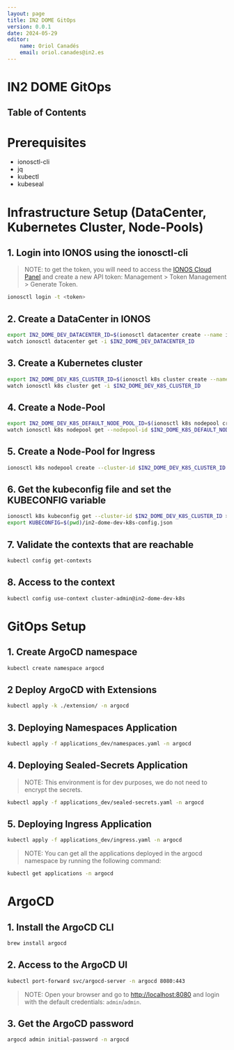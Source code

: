 ```yaml
---
layout: page
title: IN2 DOME GitOps
version: 0.0.1
date: 2024-05-29
editor:
    name: Oriol Canadés
    email: oriol.canades@in2.es 
---
```


<h1>IN2 DOME GitOps</h1>

<h2>Table of Contents</h2>

# Prerequisites
- ionosctl-cli
- jq
- kubectl
- kubeseal

# Infrastructure Setup (DataCenter, Kubernetes Cluster, Node-Pools)

## 1. Login into IONOS using the ionosctl-cli

> NOTE: to get the token, you will need to access the [IONOS Cloud Panel](https://dcd.ionos.com/) and create a new API token: Management > Token Management > Generate Token.

```bash
ionosctl login -t <token>
```

## 2. Create a DataCenter in IONOS

```bash
export IN2_DOME_DEV_DATACENTER_ID=$(ionosctl datacenter create --name in2-ssi-dev -o json | jq -r '.items[0].id')
watch ionosctl datacenter get -i $IN2_DOME_DEV_DATACENTER_ID
```

## 3. Create a Kubernetes cluster

```bash
export IN2_DOME_DEV_K8S_CLUSTER_ID=$(ionosctl k8s cluster create --name in2-ssi-dev-k8s -o json | jq -r '.items[0].id')
watch ionosctl k8s cluster get -i $IN2_DOME_DEV_K8S_CLUSTER_ID
```

## 4. Create a Node-Pool

```bash
export IN2_DOME_DEV_K8S_DEFAULT_NODE_POOL_ID=$(ionosctl k8s nodepool create --cluster-id $IN2_DOME_DEV_K8S_CLUSTER_ID --name default-pool --node-count 2 --ram 8192 --storage-size 10 --datacenter-id $IN2_DOME_DEV_DATACENTER_ID --cpu-family "INTEL_SKYLAKE"  -o json | jq -r '.items[0].id')
watch ionosctl k8s nodepool get --nodepool-id $IN2_DOME_K8S_DEFAULT_NODEPOOL_ID --cluster-id $IN2_DOME_DEV_K8S_CLUSTER_ID
```

## 5. Create a Node-Pool for Ingress

```bash
ionosctl k8s nodepool create --cluster-id $IN2_DOME_DEV_K8S_CLUSTER_ID \    --name ingress --node-count 1 --datacenter-id $IN2_DOME_DEV_DATACENTER_ID --cpu-family "INTEL_SKYLAKE" --labels nodepool=ingress
```

## 6. Get the kubeconfig file and set the KUBECONFIG variable

```bash
ionosctl k8s kubeconfig get --cluster-id $IN2_DOME_DEV_K8S_CLUSTER_ID > in2-dome-dev-k8s-config.json
export KUBECONFIG=$(pwd)/in2-dome-dev-k8s-config.json
```

## 7. Validate the contexts that are reachable

```bash
kubectl config get-contexts
```

## 8. Access to the context

```bash
kubectl config use-context cluster-admin@in2-dome-dev-k8s
```

# GitOps Setup

## 1. Create ArgoCD namespace

```bash
kubectl create namespace argocd
```

## 2 Deploy ArgoCD with Extensions

```bash
kubectl apply -k ./extension/ -n argocd
```

## 3. Deploying Namespaces Application

```bash
kubectl apply -f applications_dev/namespaces.yaml -n argocd
```

## 4. Deploying Sealed-Secrets Application

> NOTE: This environment is for dev purposes, we do not need to encrypt the secrets.

```bash
kubectl apply -f applications_dev/sealed-secrets.yaml -n argocd
```

## 5. Deploying Ingress Application

```bash
kubectl apply -f applications_dev/ingress.yaml -n argocd
```

> NOTE: You can get all the applications deployed in the argocd namespace by running the following command:

```bash
kubectl get applications -n argocd
```

# ArgoCD

## 1. Install the ArgoCD CLI

```bash
brew install argocd
```

## 2. Access to the ArgoCD UI

```bash
kubectl port-forward svc/argocd-server -n argocd 8080:443
```

> NOTE: Open your browser and go to [http://localhost:8080](http://localhost:8080) and login with the default credentials: `admin`/`admin`.

## 3. Get the ArgoCD password

```bash
argocd admin initial-password -n argocd
```
